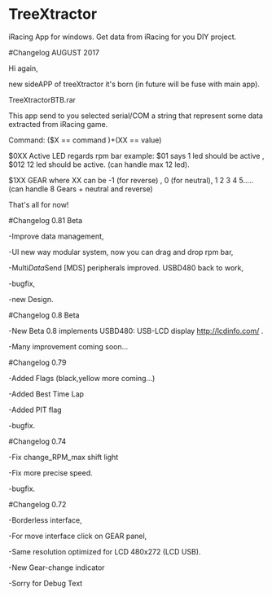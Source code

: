 # TreeXtractor

iRacing App for windows. Get data from iRacing for you DIY project.


#Changelog AUGUST 2017

Hi again,

new sideAPP of treeXtractor it's born (in future will be fuse with main app).

TreeXtractorBTB.rar

This app send to you selected serial/COM a string that represent some data extracted from iRacing game.

Command: ($X == command )+(XX == value)

$0XX Active LED regards rpm bar example: $01 says 1 led should be active , $012 12 led should be active. (can handle max 12 led).

$1XX GEAR  where XX can be -1 (for reverse) , 0 (for neutral), 1 2 3 4 5.....  (can handle 8 Gears + neutral and reverse)

That's all for now!



#Changelog 0.81 Beta

-Improve data management,

-UI new way modular system, now you can drag and drop rpm bar,

-Multi*Data*Send [MDS] peripherals improved. USBD480 back to work,

-bugfix,

-new Design.




#Changelog 0.8 Beta

-New Beta 0.8 implements USBD480: USB-LCD display http://lcdinfo.com/ .

-Many improvement coming soon...


#Changelog 0.79

-Added Flags (black,yellow more coming...) 

-Added Best Time Lap

-Added PIT flag

-bugfix.



#Changelog 0.74

-Fix change_RPM_max shift light

-Fix more precise speed.

-bugfix.


#Changelog 0.72

-Borderless interface,

-For move interface click on GEAR panel,

-Same resolution optimized for LCD 480x272 (LCD USB).

-New Gear-change indicator

-Sorry for Debug Text
